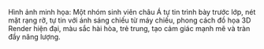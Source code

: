 Hình ảnh minh họa: Một nhóm sinh viên châu Á tự tin trình bày trước lớp, nét mặt rạng rỡ, tự tin với ánh sáng chiếu từ máy chiếu, phong cách đồ họa 3D Render hiện đại, màu sắc hài hòa, trẻ trung, tạo cảm giác mạnh mẽ và tràn đầy năng lượng.